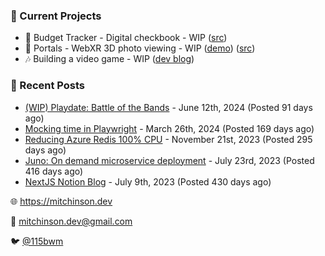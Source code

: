 ### 📌 Current Projects
- 💸 Budget Tracker - Digital checkbook - WIP ([src](https://github.com/bmitchinson/budget-entry))
- 📸 Portals - WebXR 3D photo viewing - WIP ([demo](https://portals.mitchinson.dev/)) ([src](https://github.com/bmitchinson/vr-jpg-viewer-webxr))
- 🎶 Building a video game - WIP ([dev blog](https://blog.mitchinson.dev/playdate-dev-one))

### 📝 Recent Posts

- [(WIP) Playdate: Battle of the Bands](https://blog.mitchinson.dev/playdate-dev-one) - June 12th, 2024 (Posted 91 days ago)
- [Mocking time in Playwright](https://blog.mitchinson.dev/playwright-mock-time) - March 26th, 2024 (Posted 169 days ago)
- [Reducing Azure Redis 100% CPU](https://blog.mitchinson.dev/redis-cpu) - November 21st, 2023 (Posted 295 days ago)
- [Juno: On demand microservice deployment](https://blog.mitchinson.dev/juno) - July 23rd, 2023 (Posted 416 days ago)
- [NextJS Notion Blog](https://blog.mitchinson.dev/blog-2023) - July 9th, 2023 (Posted 430 days ago)

🌐 https://mitchinson.dev

💌 mitchinson.dev@gmail.com

🐦 [@115bwm](https://twitter.com/115bwm)